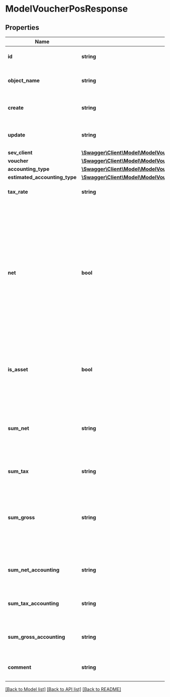 # ModelVoucherPosResponse

## Properties
Name | Type | Description | Notes
------------ | ------------- | ------------- | -------------
**id** | **string** | The voucher position id | [optional] 
**object_name** | **string** | The voucher position object name | [optional] 
**create** | **string** | Date of voucher position creation | [optional] 
**update** | **string** | Date of last voucher position update | [optional] 
**sev_client** | [**\Swagger\Client\Model\ModelVoucherPosResponseSevClient**](ModelVoucherPosResponseSevClient.md) |  | [optional] 
**voucher** | [**\Swagger\Client\Model\ModelVoucherPosResponseVoucher**](ModelVoucherPosResponseVoucher.md) |  | 
**accounting_type** | [**\Swagger\Client\Model\ModelVoucherPosResponseAccountingType**](ModelVoucherPosResponseAccountingType.md) |  | 
**estimated_accounting_type** | [**\Swagger\Client\Model\ModelVoucherPosResponseEstimatedAccountingType**](ModelVoucherPosResponseEstimatedAccountingType.md) |  | [optional] 
**tax_rate** | **string** | Tax rate of the voucher position. | 
**net** | **bool** | Determines whether &#x27;sumNet&#x27; or &#x27;sumGross&#x27; is regarded.&lt;br&gt;       If both are not given, &#x27;sum&#x27; is regarded and treated as net or gross depending on &#x27;net&#x27;.  All positions must be either net or gross, a mixture of the two is not possible. | 
**is_asset** | **bool** | Determines whether position is regarded as an asset which can be depreciated. | [optional] 
**sum_net** | **string** | Net sum of the voucher position.&lt;br&gt;      Only regarded if &#x27;net&#x27; is &#x27;true&#x27;, otherwise its readOnly. | 
**sum_tax** | **string** | Tax sum of the voucher position. | [optional] 
**sum_gross** | **string** | Gross sum of the voucher position.&lt;br&gt;      Only regarded if &#x27;net&#x27; is &#x27;false&#x27;, otherwise its readOnly. | 
**sum_net_accounting** | **string** | Net accounting sum. Is equal to sumNet. | [optional] 
**sum_tax_accounting** | **string** | Tax accounting sum. Is equal to sumTax. | [optional] 
**sum_gross_accounting** | **string** | Gross accounting sum. Is equal to sumGross. | [optional] 
**comment** | **string** | Comment for the voucher position. | [optional] 

[[Back to Model list]](../../README.md#documentation-for-models) [[Back to API list]](../../README.md#documentation-for-api-endpoints) [[Back to README]](../../README.md)

